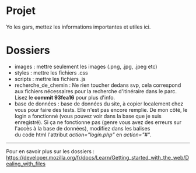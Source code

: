 # Projet
Yo les gars, mettez les informations importantes et utiles ici.


# Dossiers
- images : mettre seulement les images (.png, .jpg, .jpeg etc)
- styles : mettre les fichiers .css
- scripts : mettre les fichiers .js
- recherche_de_chemin : Ne rien toucher dedans svp, cela correspond aux fichiers nécessaires pour la recherche d'itinéraire dans le parc. Lisez le **commit 93fea16** pour plus d'info.
- base de données : base de données du site, à copier localement chez vous pour faire des tests. Elle n'est pas encore remplie. De mon côté, le login a fonctionné (vous pouvez voir dans la base que je suis enregistré). Si ça ne fonctionne pas (genre vous avez des erreurs sur l'accès à la base de données), modifiez dans les balises <form> du code html l'attribut *action="login.php"* en *action="#"*.  

---

Pour en savoir plus sur les dossiers : https://developer.mozilla.org/fr/docs/Learn/Getting_started_with_the_web/Dealing_with_files

